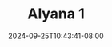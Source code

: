--- 
title: "Alyana 1"
description: "    Alyana 1 instagram   terbaru"
date: 2024-09-25T10:43:41-08:00
file_code: "a7hwq7r4gi4h"
draft: false
cover: "57rrk0hiokdx459w.jpg"
tags: ["Alyana", "bokep-indo", "bokep-viral", "bokep-ig"]
length: 107
fld_id: "1483129"
foldername: "Alyana id telegram"
categories: ["Alyana id telegram"]
views: 0
---